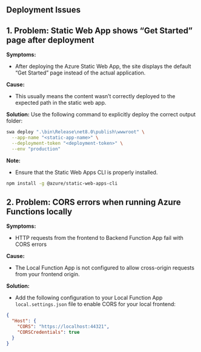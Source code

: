 ## Deployment Issues

## 1. **Problem:** Static Web App shows “Get Started” page after deployment

**Symptoms:**
- After deploying the Azure Static Web App, the site displays the default “Get Started” page instead of the actual application.

**Cause:**

- This usually means the content wasn’t correctly deployed to the expected path in the static web app.

**Solution:**
Use the following command to explicitly deploy the correct output folder:

```bash
swa deploy ".\bin\Release\net8.0\publish\wwwroot" \
  --app-name "<static-app-name>" \
  --deployment-token "<deployment-token>" \
  --env "production"  
```
**Note:**
- Ensure that the Static Web Apps CLI is properly installed. 
```bash
npm install -g @azure/static-web-apps-cli
```

## 2. **Problem:** CORS errors when running Azure Functions locally

**Symptoms:**
- HTTP requests from the frontend to Backend Function App fail with CORS errors

**Cause:**
- The Local Function App is not configured to allow cross-origin requests from your frontend origin.

**Solution:**

- Add the following configuration to your Local Function App `local.settings.json` file to enable CORS for your local frontend:

```json
{
  "Host": {
    "CORS": "https://localhost:44321",
    "CORSCredentials": true
  }
}